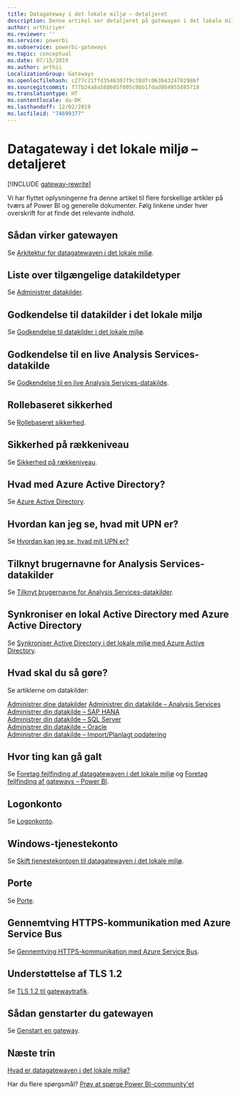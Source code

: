 ```yaml
---
title: Datagateway i det lokale miljø – detaljeret
description: Denne artikel ser detaljeret på gatewayen i det lokale miljø. Vi ser på, hvordan tjenesten fungerer sammen med Azure Active Directory og dit lokale Active Directory, når du arbejder med Analysis Services
author: arthiriyer
ms.reviewer: ''
ms.service: powerbi
ms.subservice: powerbi-gateways
ms.topic: conceptual
ms.date: 07/15/2019
ms.author: arthii
LocalizationGroup: Gateways
ms.openlocfilehash: c277c21ffd3546307f9c38dfc06364324702986f
ms.sourcegitcommit: f77b24a8a588605f005c9bb1fdad864955885718
ms.translationtype: HT
ms.contentlocale: da-DK
ms.lasthandoff: 12/02/2019
ms.locfileid: "74699377"
---
```

# <a name="on-premises-data-gateway-in-depth"></a>Datagateway i det lokale miljø – detaljeret

[!INCLUDE [gateway-rewrite](includes/gateway-rewrite.md)]

Vi har flyttet oplysningerne fra denne artikel til flere forskellige artikler på tværs af Power BI og generelle dokumenter. Følg linkene under hver overskrift for at finde det relevante indhold.

## <a name="how-the-gateway-works"></a>Sådan virker gatewayen

Se [Arkitektur for datagatewayen i det lokale miljø](/data-integration/gateway/service-gateway-onprem-indepth).

## <a name="list-of-available-data-source-types"></a>Liste over tilgængelige datakildetyper

Se [Administrer datakilder](service-gateway-data-sources.md).

## <a name="authentication-to-on-premises-data-sources"></a>Godkendelse til datakilder i det lokale miljø

Se [Godkendelse til datakilder i det lokale miljø](/data-integration/gateway/service-gateway-onprem-indepth#authentication-to-on-premises-data-sources).

## <a name="authentication-to-a-live-analysis-services-data-source"></a>Godkendelse til en live Analysis Services-datakilde

Se [Godkendelse til en live Analysis Services-datakilde](service-gateway-enterprise-manage-ssas.md#authentication-to-a-live-analysis-services-data-source).

## <a name="role-based-security"></a>Rollebaseret sikkerhed

Se [Rollebaseret sikkerhed](service-gateway-enterprise-manage-ssas.md#role-based-security).

## <a name="row-level-security"></a>Sikkerhed på rækkeniveau

Se [Sikkerhed på rækkeniveau](service-gateway-enterprise-manage-ssas.md#row-level-security).

## <a name="what-about-azure-active-directory"></a>Hvad med Azure Active Directory?

Se [Azure Active Directory](/data-integration/gateway/service-gateway-onprem-indepth#azure-active-directory).

## <a name="how-do-i-tell-what-my-upn-is"></a>Hvordan kan jeg se, hvad mit UPN er?

Se [Hvordan kan jeg se, hvad mit UPN er?](/data-integration/gateway/service-gateway-onprem-indepth#how-do-i-tell-what-my-upn-is)

## <a name="map-user-names-for-analysis-services-data-sources"></a>Tilknyt brugernavne for Analysis Services-datakilder

Se [Tilknyt brugernavne for Analysis Services-datakilder](service-gateway-enterprise-manage-ssas.md#map-user-names-for-analysis-services-data-sources).

## <a name="synchronize-an-on-premises-active-directory-with-azure-active-directory"></a>Synkroniser en lokal Active Directory med Azure Active Directory

Se [Synkroniser Active Directory i det lokale miljø med Azure Active Directory](/data-integration/gateway/service-gateway-onprem-indepth#synchronize-an-on-premises-active-directory-with-azure-active-directory).

## <a name="what-to-do-next"></a>Hvad skal du så gøre?

Se artiklerne om datakilder:

[Administrer dine datakilder](service-gateway-data-sources.md)
[Administrer din datakilde – Analysis Services](service-gateway-enterprise-manage-ssas.md)  
[Administrer din datakilde – SAP HANA](service-gateway-enterprise-manage-sap.md)  
[Administrer din datakilde – SQL Server](service-gateway-enterprise-manage-sql.md)  
[Administrer din datakilde – Oracle](service-gateway-onprem-manage-oracle.md)  
[Administrer din datakilde – Import/Planlagt opdatering](service-gateway-enterprise-manage-scheduled-refresh.md)  

## <a name="where-things-can-go-wrong"></a>Hvor ting kan gå galt

Se [Foretag fejlfinding af datagatewayen i det lokale miljø](/data-integration/gateway/service-gateway-tshoot) og [Foretag fejlfinding af gateways – Power BI](service-gateway-onprem-tshoot.md).

## <a name="sign-in-account"></a>Logonkonto

Se [Logonkonto](/data-integration/gateway/service-gateway-onprem-indepth#sign-in-account).

## <a name="windows-service-account"></a>Windows-tjenestekonto

Se [Skift tjenestekontoen til datagatewayen i det lokale miljø](/data-integration/gateway/service-gateway-service-account).

## <a name="ports"></a>Porte

Se [Porte](/data-integration/gateway/service-gateway-communication#ports).

## <a name="forcing-https-communication-with-azure-service-bus"></a>Gennemtving HTTPS-kommunikation med Azure Service Bus

Se [Gennemtving HTTPS-kommunikation med Azure Service Bus](/data-integration/gateway/service-gateway-communication#force-https-communication-with-azure-service-bus).

## <a name="support-for-tls-12"></a>Understøttelse af TLS 1.2

Se [TLS 1.2 til gatewaytrafik](/data-integration/gateway/service-gateway-communication#tls-12-for-gateway-traffic).

## <a name="how-to-restart-the-gateway"></a>Sådan genstarter du gatewayen

Se [Genstart en gateway](/data-integration/gateway/service-gateway-restart).

## <a name="next-steps"></a>Næste trin

[Hvad er datagatewayen i det lokale miljø?](service-gateway-onprem.md)

Har du flere spørgsmål? [Prøv at spørge Power BI-community'et](https://community.powerbi.com/)
